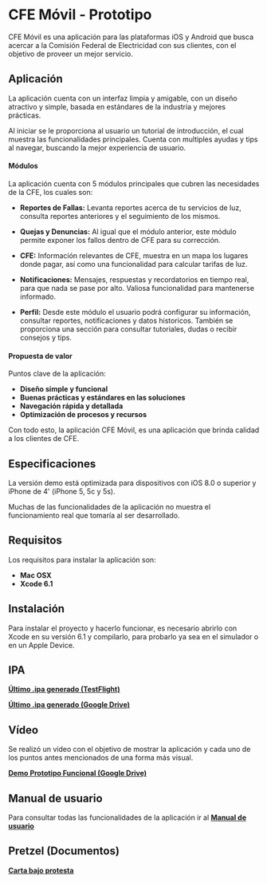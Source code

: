 # CFE Móvil - Prototipo

CFE Móvil es una aplicación para las plataformas iOS y Android que busca acercar a la Comisión Federal de Electricidad con sus clientes, con el objetivo de proveer un mejor servicio.

## Aplicación

La aplicación cuenta con un interfaz limpia y amigable, con un diseño atractivo y simple, basada en estándares de la industria y mejores prácticas.

Al iniciar se le proporciona al usuario un tutorial de introducción, el cual muestra las funcionalidades principales. Cuenta con multiples ayudas y tips al navegar, buscando la mejor experiencia de usuario.

#### Módulos

La aplicación cuenta con 5 módulos principales que cubren las necesidades de la CFE, los cuales son:

* **Reportes de Fallas:** Levanta reportes acerca de tu servicios de luz, consulta reportes anteriores y el seguimiento de los mismos.

* **Quejas y Denuncias:** Al igual que el módulo anterior, este módulo permite exponer los fallos dentro de CFE para su corrección.

* **CFE:** Información relevantes de CFE, muestra en un mapa los lugares donde pagar, así como una funcionalidad para calcular tarifas de luz.

* **Notificaciones:** Mensajes, respuestas y recordatorios en tiempo real, para que nada se pase por alto. Valiosa funcionalidad para mantenerse informado.

* **Perfil:** Desde este módulo el usuario podrá configurar su información, consultar reportes, notificaciones y datos historicos. También se proporciona una sección para consultar tutoriales, dudas o recibir consejos y tips.

#### Propuesta de valor

Puntos clave de la aplicación:

* **Diseño simple y funcional**
* **Buenas prácticas y estándares en las soluciones**
* **Navegación rápida y detallada**
* **Optimización de procesos y recursos**

Con todo esto, la aplicación CFE Móvil, es una aplicación que brinda calidad a los clientes de CFE.

## Especificaciones

La versión demo está optimizada para dispositivos con iOS 8.0 o superior y iPhone de 4' (iPhone 5, 5c y 5s).

Muchas de las funcionalidades de la aplicación no muestra el funcionamiento real que tomaría al ser desarrollado.

## Requisitos

Los requisitos para instalar la aplicación son:

* **Mac OSX**
* **Xcode 6.1**

## Instalación

Para instalar el proyecto y hacerlo funcionar, es necesario abrirlo con Xcode en su versión 6.1 y compilarlo, para probarlo ya sea en el simulador o en un Apple Device.

## IPA

**[Último .ipa generado (TestFlight)](http://bit.ly/1sbzy23)**

**[Último .ipa generado (Google Drive)](http://bit.ly/1sbA28j)**

## Vídeo

Se realizó un vídeo con el objetivo de mostrar la aplicación y cada uno de los puntos antes mencionados de una forma más visual.

**[Demo Prototipo Funcional (Google Drive)](http://bit.ly/1x2hpc4)**

## Manual de usuario

Para consultar todas las funcionalidades de la aplicación ir al **[Manual de usuario](http://bit.ly/1oeypKL)**

## Pretzel (Documentos)

**[Carta bajo protesta](http://bit.ly/1uo6Kcf)**
